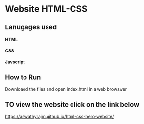 # Website HTML-CSS

## Lanugages used

#### HTML

#### CSS

#### Javscript

## How to Run

Downloaod the files and open index.html in a web browswer

## TO view the website click on the link below

https://aswathyrajm.github.io/html-css-hero-website/
